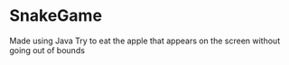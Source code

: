 # SnakeGame
Made using Java
Try to eat the apple that appears on the screen
without going out of bounds
